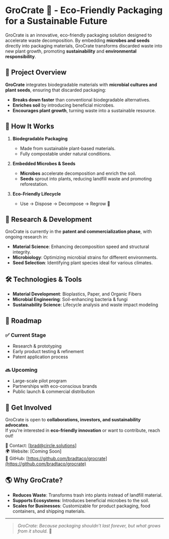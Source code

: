 # GroCrate 🌱 - Eco-Friendly Packaging for a Sustainable Future

GroCrate is an innovative, eco-friendly packaging solution designed to accelerate waste decomposition. By embedding **microbes and seeds** directly into packaging materials, GroCrate transforms discarded waste into new plant growth, promoting **sustainability** and **environmental responsibility**.

## 🚀 Project Overview
**GroCrate** integrates biodegradable materials with **microbial cultures and plant seeds**, ensuring that discarded packaging:
- **Breaks down faster** than conventional biodegradable alternatives.
- **Enriches soil** by introducing beneficial microbes.
- **Encourages plant growth**, turning waste into a sustainable resource.

## 🌿 How It Works
1. **Biodegradable Packaging**  
   - Made from sustainable plant-based materials.
   - Fully compostable under natural conditions.

2. **Embedded Microbes & Seeds**  
   - **Microbes** accelerate decomposition and enrich the soil.
   - **Seeds** sprout into plants, reducing landfill waste and promoting reforestation.

3. **Eco-Friendly Lifecycle**  
   - Use -> Dispose -> Decompose -> Regrow 🌱  

## 🔬 Research & Development
GroCrate is currently in the **patent and commercialization phase**, with ongoing research in:
- **Material Science**: Enhancing decomposition speed and structural integrity.
- **Microbiology**: Optimizing microbial strains for different environments.
- **Seed Selection**: Identifying plant species ideal for various climates.

## 🛠️ Technologies & Tools
- **Material Development**: Bioplastics, Paper, and Organic Fibers
- **Microbial Engineering**: Soil-enhancing bacteria & fungi
- **Sustainability Science**: Lifecycle analysis and waste impact modeling

## 📌 Roadmap
### ✅ Current Stage
- Research & prototyping
- Early product testing & refinement
- Patent application process

### 🔜 Upcoming
- Large-scale pilot program
- Partnerships with eco-conscious brands
- Public launch & commercial distribution

## 📢 Get Involved
GroCrate is open to **collaborations, investors, and sustainability advocates**.  
If you're interested in **eco-friendly innovation** or want to contribute, reach out!

📧 Contact: [brad@circle.solutions]  
🌍 Website: [Coming Soon]  
🐙 GitHub: [https://github.com/bradtaco/grocrate](https://github.com/bradtaco/grocrate)

## 🌎 Why GroCrate?
- **Reduces Waste**: Transforms trash into plants instead of landfill material.
- **Supports Ecosystems**: Introduces beneficial microbes to the soil.
- **Scales for Businesses**: Customizable for product packaging, food containers, and shipping materials.

---

> *GroCrate: Because packaging shouldn’t last forever, but what grows from it should.* 🌱
